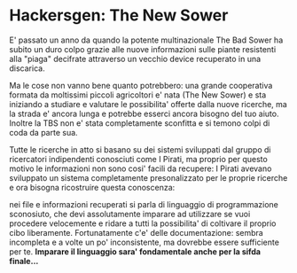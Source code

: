 # Hackersgen: The New Sower

E' passato un anno da quando la potente multinazionale The Bad Sower ha subito un duro colpo grazie alle nuove informazioni sulle piante resistenti alla "piaga" decifrate attraverso un vecchio device recuperato in una discarica.

Ma le cose non vanno bene quanto potrebbero: una grande cooperativa formata da moltissimi piccoli agricoltori e' nata (The New Sower) e sta iniziando a studiare e valutare le possibilita' offerte dalla nuove ricerche, ma la strada e' ancora lunga e potrebbe esserci ancora bisogno del tuo aiuto. Inoltre la TBS non e' stata completamente sconfitta e si temono colpi di coda da parte sua.

Tutte le ricerche in atto si basano su dei sistemi sviluppati dal gruppo di ricercatori indipendenti conosciuti come I Pirati, ma proprio per questo motivo le informazioni non sono cosi' facili da recupere: I Pirati avevano sviluppato un sistema completamente presonalizzato per le proprie ricerche e ora bisogna ricostruire questa conoscenza:

nei file e informazioni recuperati si parla di linguaggio di programmazione sconosiuto, che devi assolutamente imparare ad utilizzare se vuoi procedere velocemente e ridare a tutti la possibilita' di coltivare il proprio cibo liberamente. Fortunatamente c'e' delle documentazione: sembra incompleta e a volte un po' inconsistente, ma dovrebbe essere sufficiente per te.
**Imparare il linguaggio sara' fondamentale anche per la sifda finale...**
